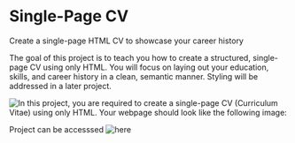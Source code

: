 # Single-Page CV

Create a single-page HTML CV to showcase your career history

The goal of this project is to teach you how to create a structured, single-page CV using only HTML. You will focus on laying out your education, skills, and career history in a clean, semantic manner. Styling will be addressed in a later project.

![In this project, you are required to create a single-page CV (Curriculum Vitae) using only HTML. Your webpage should look like the following image:](https://assets.roadmap.sh/guest/resume-template-zyl70.png)

Project can be accesssed ![here](https://alok-38.github.io/developer-roadmap/single-page-CV/)